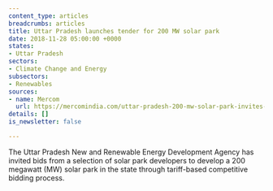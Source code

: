 ```yaml
---
content_type: articles
breadcrumbs: articles
title: Uttar Pradesh launches tender for 200 MW solar park
date: 2018-11-28 05:00:00 +0000
states:
- Uttar Pradesh
sectors:
- Climate Change and Energy
subsectors:
- Renewables
sources:
- name: Mercom
  url: https://mercomindia.com/uttar-pradesh-200-mw-solar-park-invites-bids/
details: []
is_newsletter: false

---
```

The Uttar Pradesh New and Renewable Energy Development Agency has invited bids from a selection of solar park developers to develop a 200 megawatt (MW) solar park in the state through tariff-based competitive bidding process. 
